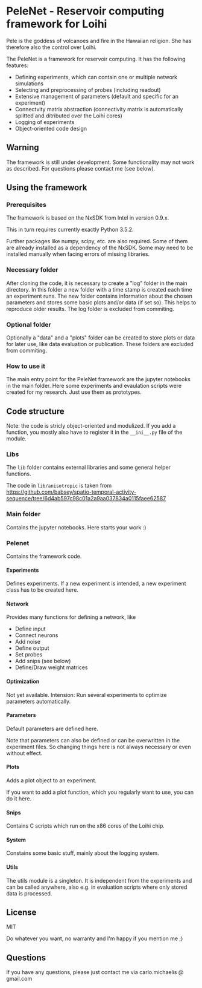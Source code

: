 # PeleNet - Reservoir computing framework for Loihi

Pele is the goddess of volcanoes and fire in the Hawaiian religion. She has therefore also the control over Loihi.

The PeleNet is a framework for reservoir computing. It has the following features:

* Defining experiments, which can contain one or multiple network simulations
* Selecting and preprocessing of probes (including readout)
* Extensive management of parameters (default and specific for an experiment)
* Connectvity matrix abstraction (connectivity matrix is automatically splitted and ditributed over the Loihi cores)
* Logging of experiments
* Object-oriented code design

## Warning

The framework is still under development. Some functionality may not work as described. For questions please contact me (see below).

## Using the framework

### Prerequisites

The framework is based on the NxSDK from Intel in version 0.9.x.

This in turn requires currently exactly Python 3.5.2.

Further packages like numpy, scipy, etc. are also required. Some of them are already installed as a dependency of the NxSDK. Some may need to be installed manually when facing errors of missing libraries.

### Necessary folder

After cloning the code, it is necessary to create a "log" folder in the main directory. In this folder a new folder with a time stamp is created each time an experiment runs. The new folder contains information about the chosen parameters and stores some basic plots and/or data (if set so). This helps to reproduce older results. The log folder is excluded from commiting.

### Optional folder

Optionally a "data" and a "plots" folder can be created to store plots or data for later use, like data evaluation or publication. These folders are excluded from commiting.

### How to use it

The main entry point for the PeleNet framework are the jupyter notebooks in the main folder. Here some experiments and evaulation scripts were created for my research. Just use them as prototypes.

## Code structure

Note: the code is stricly object-oriented and modulized. If you add a function, you mostly also have to register it in the ``__ini__.py`` file of the module.

### Libs

The ``lib`` folder contains external libraries and some general helper functions.

The code in ``lib/anisotropic`` is taken from https://github.com/babsey/spatio-temporal-activity-sequence/tree/6d4ab597c98c01a2a9aa037834a0115faee62587

### Main folder

Contains the jupyter notebooks. Here starts your work :)

### Pelenet

Contains the framework code.

#### Experiments

Defines experiments. If a new experiment is intended, a new experiment class has to be created here.

#### Network

Provides many functions for defining a network, like

* Define input
* Connect neurons
* Add noise
* Define output
* Set probes
* Add snips (see below)
* Define/Draw weight matrices

#### Optimization

Not yet available. Intension: Run several experiments to optimize parameters automatically.

#### Parameters

Default parameters are defined here.

Note that parameters can also be defined or can be overwritten in the experiment files. So changing things here is not always necessary or even without effect.

#### Plots

Adds a plot object to an experiment.

If you want to add a plot function, which you regularly want to use, you can do it here.

#### Snips

Contains C scripts which run on the x86 cores of the Loihi chip.

#### System

Constains some basic stuff, mainly about the logging system.

#### Utils

The utils module is a singleton. It is independent from the experiments and can be called anywhere, also e.g. in evaluation scripts where only stored data is processed.

## License

MIT

Do whatever you want, no warranty and I'm happy if you mention me ;)

## Questions

If you have any questions, please just contact me via carlo.michaelis @ gmail.com
